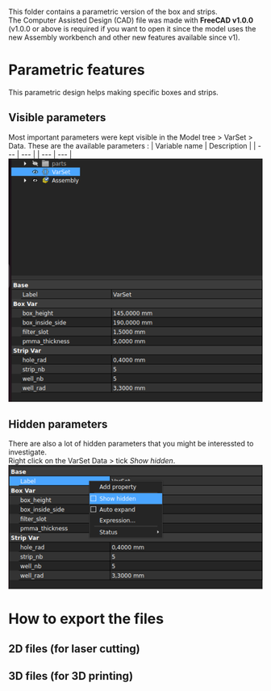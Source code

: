 This folder contains a parametric version of the box and strips.  
The Computer Assisted Design (CAD) file was made with **FreeCAD v1.0.0** (v1.0.0 or above is required if you want to open it since the model uses the new Assembly workbench and other new features available since v1).
# Parametric features
This parametric design helps making specific boxes and strips.
## Visible parameters
Most important parameters were kept visible in the Model tree > VarSet > Data.
These are the available parameters : 
| Variable name | Description |
| --- | --- | 
| --- | --- | 
![alt text](../img/png/variables.png)

## Hidden parameters
There are also a lot of hidden parameters that you might be interessted to investigate.  
Right click on the VarSet Data > tick *Show hidden*. 
![alt text](../img/png/hidden_variables.png)

# How to export the files
## 2D files (for laser cutting)
## 3D files (for 3D printing)

